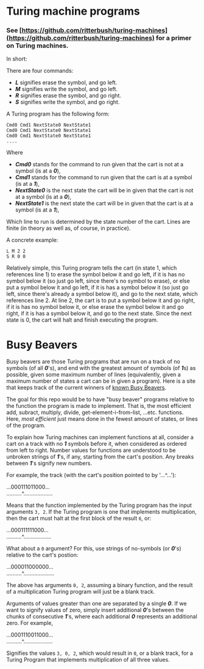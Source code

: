 # Turing machine programs

### See [https://github.com/ritterbush/turing-machines](https://github.com/ritterbush/turing-machines) for a primer on Turing machines.

In short: 

There are four commands:

* ***L*** signifies erase the symbol, and go left.
* ***M*** signifies write the symbol, and go left.
* ***R*** signifies erase the symbol, and go right.
* ***S*** signifies write the symbol, and go right.

A Turing program has the following form:

    Cmd0 Cmd1 NextState0 NextState1
    Cmd0 Cmd1 NextState0 NextState1
    Cmd0 Cmd1 NextState0 NextState1
    ....

Where


* ***Cmd0*** stands for the command to run given that the cart is not at a symbol (is at a ***0***),
* ***Cmd1*** stands for the command to run given that the cart is at a symbol (is at a ***1***),
* ***NextState0*** is the next state the cart will be in given that the cart is not at a symbol (is at a ***0***),
* ***NextState1*** is the next state the cart will be in given that the cart is at a symbol (is at a ***1***),

Which line to run is determined by the state number of the cart. Lines are finite (in theory as well as, of course, in practice).

A concrete example:

    L M 2 2
    S R 0 0

Relatively simple, this Turing program tells the cart (in state 1, which references line 1) to erase the symbol below it and go left, if it is has no symbol below it (so just go left, since there's no symbol to erase), or else put a symbol below it and go left, if it is has a symbol below it (so just go left, since there's already a symbol below it), and go to the next state, which references line 2. At line 2, the cart is to put a symbol below it and go right, if it is has no symbol below it, or else erase the symbol below it and go right, if it is has a symbol below it, and go to the next state. Since the next state is 0, the cart will halt and finish executing the program.

# Busy Beavers

Busy beavers are those Turing programs that are run on a track of no symbols (of all ***0***'s), and end with the greatest amount of symbols (of ***1***s) as possible, given some maximum number of lines (equivalently, given a maximum number of states a cart can be in given a program). Here is a site that keeps track of the current winners of [known Busy Beavers](https://webusers.imj-prg.fr/~pascal.michel/bbc.html).

The goal for this repo would be to have "busy beaver" programs relative to the function the program is made to implement. That is, the most efficient add, subract, multiply, divide, get-element-i-from-list, ...etc. functions. Here, *most efficient* just means done in the fewest amount of states, or lines of the program.

To explain how Turing machines can implement functions at all, consider a cart on a track with no ***1*** symbols before it, when considered as ordered from left to right. Number values for functions are understood to be unbroken strings of ***1***'s, if any, starting from the cart's position. Any breaks between ***1***'s signify new numbers.

For example, the track (with the cart's position pointed to by '...^...'):

...000111011000...\
..........^...................

Means that the function implemented by the Turing program has the input arguments `3, 2`. If the Turing program is one that implements multiplication, then the cart must halt at the first block of the result `6`, or:

...000111111000...\
..........^..................

What about a `0` argument? For this, use strings of no-symbols (or ***0***'s) relative to the cart's postion:

...000011000000...\
..........^....................

The above has arguments `0, 2`, assuming a binary function, and the result of a multiplication Turing program will just be a blank track.

Arguments of values greater than one are separated by a single ***0***. If we want to signify values of zero, simply insert additional ***0***'s between the chunks of consecutive ***1***'s, where each additional ***0*** represents an additional zero. For example, 

...0001110011000...\
..........^...................

Signifies the values `3, 0, 2`, which would result in `0`, or a blank track, for a Turing Program that implements multiplication of all three values.


